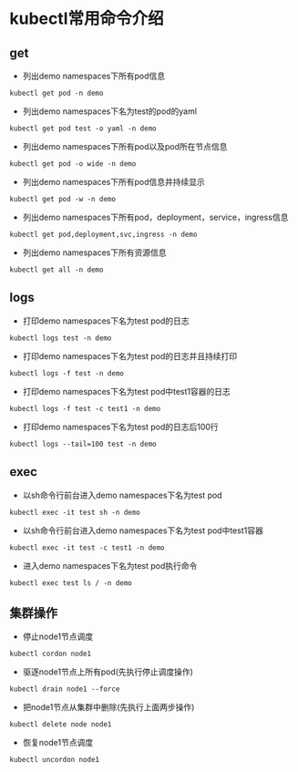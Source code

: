 # kubectl常用命令介绍
## get
* 列出demo namespaces下所有pod信息
```
kubectl get pod -n demo
```
* 列出demo namespaces下名为test的pod的yaml
```
kubectl get pod test -o yaml -n demo
```
* 列出demo namespaces下所有pod以及pod所在节点信息
```
kubectl get pod -o wide -n demo
```
* 列出demo namespaces下所有pod信息并持续显示
```
kubectl get pod -w -n demo
```
* 列出demo namespaces下所有pod，deployment，service，ingress信息
```
kubectl get pod,deployment,svc,ingress -n demo
```
* 列出demo namespaces下所有资源信息
```
kubectl get all -n demo
```
## logs
* 打印demo namespaces下名为test pod的日志
```
kubectl logs test -n demo
```
* 打印demo namespaces下名为test pod的日志并且持续打印
```
kubectl logs -f test -n demo
```
* 打印demo namespaces下名为test pod中test1容器的日志
```
kubectl logs -f test -c test1 -n demo
```
* 打印demo namespaces下名为test pod的日志后100行
```
kubectl logs --tail=100 test -n demo
```
## exec
* 以sh命令行前台进入demo namespaces下名为test pod
```
kubectl exec -it test sh -n demo
```
* 以sh命令行前台进入demo namespaces下名为test pod中test1容器
```
kubectl exec -it test -c test1 -n demo
```
* 进入demo namespaces下名为test pod执行命令
```
kubectl exec test ls / -n demo
```
## 集群操作
* 停止node1节点调度
```
kubectl cordon node1
```
* 驱逐node1节点上所有pod(先执行停止调度操作)
```
kubectl drain node1 --force
```
* 把node1节点从集群中删除(先执行上面两步操作)
```
kubectl delete node node1
```
* 恢复node1节点调度
```
kubectl uncordon node1
```

